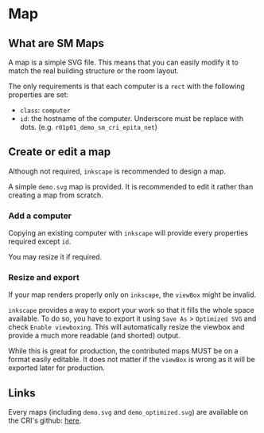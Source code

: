 # Map

## What are SM Maps
A map is a simple SVG file. This means that you can easily modify it to match
the real building structure or the room layout.

The only requirements is that each computer is a `rect` with the following
properties are set:

- `class`: `computer`
- `id`: the hostname of the computer. Underscore must be replace with dots. (e.g.
  `r01p01_demo_sm_cri_epita_net`)

## Create or edit a map
Although not required, `inkscape` is recommended to design a map.

A simple `demo.svg` map is provided. It is recommended to edit it rather than
creating a map from scratch.

### Add a computer
Copying an existing computer with `inkscape` will provide every properties
required except `id`.

You may resize it if required.

### Resize and export
If your map renders properly only on `inkscape`, the `viewBox` might be invalid.

`inkscape` provides a way to export your work so that it fills the whole space
available. To do so, you have to export it using `Save As` > `Optimized SVG` and
check `Enable viewboxing`.
This will automatically resize the viewbox and provide a much more readable
(and shorted) output.

While this is great for production, the contributed maps MUST be on a format
easily editable. It does not matter if the `viewBox` is wrong as it will be
exported later for production.

## Links
Every maps (including `demo.svg` and `demo_optimized.svg`) are available on the
CRI's github: [here](https://github.com/epita/FIXME).

